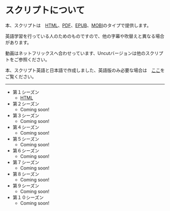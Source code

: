 # スクリプトについて

本、スクリプトは　[HTML](https://ja.wikipedia.org/wiki/HyperText_Markup_Language)、[PDF](https://ja.wikipedia.org/wiki/Portable_Document_Format)、[EPUB](https://ja.wikipedia.org/wiki/EPUB)、[MOBI](https://ja.wikipedia.org/wiki/Mobipocket)のタイプで提供します。

英語学習を行っている人のためのものですので、他の字幕や吹替えと異なる場合があります。

動画はネットフリックスへ合わせっています、Uncutバージョンは他のスクリプトをご参照ください。

本、スクリプト英語と日本語で作成しました、英語版のみ必要な場合は　[ここ](../en)をご覧ください。

---

- 第１シーズン
    - [HTML](season1/index.md)
- 第２シーズン
    - Coming soon!
- 第３シーズン
    - Coming soon!
- 第４シーズン
    - Coming soon!
- 第５シーズン
    - Coming soon!
- 第６シーズン
    - Coming soon!
- 第７シーズン
    - Coming soon!
- 第８シーズン
    - Coming soon!
- 第９シーズン
    - Coming soon!
- 第１０シーズン
    - Coming soon!

[s01-pdf]: https://allanim.github.io/friends/ja/download/friends-ja-s01.pdf
[s01-epub]: https://allanim.github.io/friends/ja/download/friends-ja-s01.epub
[s01-mobi]: https://allanim.github.io/friends/ja/download/friends-ja-s01.mobi

[s02-pdf]: https://allanim.github.io/friends/ja/download/friends-ja-s02.pdf
[s02-epub]: https://allanim.github.io/friends/ja/download/friends-ja-s02.epub
[s02-mobi]: https://allanim.github.io/friends/ja/download/friends-ja-s02.mobi

[s03-pdf]: https://allanim.github.io/friends/ja/download/friends-ja-s03.pdf
[s03-epub]: https://allanim.github.io/friends/ja/download/friends-ja-s03.epub
[s03-mobi]: https://allanim.github.io/friends/ja/download/friends-ja-s03.mobi

[s04-pdf]: https://allanim.github.io/friends/ja/download/friends-ja-s04.pdf
[s04-epub]: https://allanim.github.io/friends/ja/download/friends-ja-s04.epub
[s04-mobi]: https://allanim.github.io/friends/ja/download/friends-ja-s04.mobi

[s05-pdf]: https://allanim.github.io/friends/ja/download/friends-ja-s05.pdf
[s05-epub]: https://allanim.github.io/friends/ja/download/friends-ja-s05.epub
[s05-mobi]: https://allanim.github.io/friends/ja/download/friends-ja-s05.mobi

[s06-pdf]: https://allanim.github.io/friends/ja/download/friends-ja-s06.pdf
[s06-epub]: https://allanim.github.io/friends/ja/download/friends-ja-s06.epub
[s06-mobi]: https://allanim.github.io/friends/ja/download/friends-ja-s06.mobi

[s07-pdf]: https://allanim.github.io/friends/ja/download/friends-ja-s07.pdf
[s07-epub]: https://allanim.github.io/friends/ja/download/friends-ja-s07.epub
[s07-mobi]: https://allanim.github.io/friends/ja/download/friends-ja-s07.mobi

[s08-pdf]: https://allanim.github.io/friends/ja/download/friends-ja-s08.pdf
[s08-epub]: https://allanim.github.io/friends/ja/download/friends-ja-s08.epub
[s08-mobi]: https://allanim.github.io/friends/ja/download/friends-ja-s08.mobi

[s09-pdf]: https://allanim.github.io/friends/ja/download/friends-ja-s09.pdf
[s09-epub]: https://allanim.github.io/friends/ja/download/friends-ja-s09.epub
[s09-mobi]: https://allanim.github.io/friends/ja/download/friends-ja-s09.mobi

[s010-pdf]: https://allanim.github.io/friends/ja/download/friends-ja-s10.pdf
[s010-epub]: https://allanim.github.io/friends/ja/download/friends-ja-s10.epub
[s010-mobi]: https://allanim.github.io/friends/ja/download/friends-ja-s10.mobi